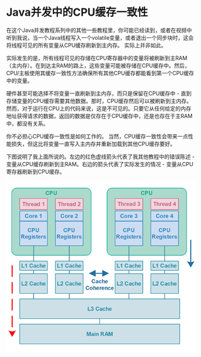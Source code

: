 # Java并发中的CPU缓存一致性

在这个Java并发教程系列中的其他一些教程里，你可能已经读到，或者在视频中听到我说，当一个Java线程写入一个volatile变量，或者退出一个同步块时，这会将线程可见的所有变量从CPU缓存刷新到主内存。
实际上并非如此。

实际发生的是，所有线程可见的存储在CPU寄存器中的变量将被刷新到主RAM（主内存）。在到达主RAM的路上，这些变量可能被存储在CPU缓存中。然后，CPU/主板使用其缓存一致性方法确保所有其他CPU缓存都能看到第一个CPU缓存中的变量。

硬件甚至可能选择不将变量一直刷新到主内存，而只是保留在CPU缓存中 - 直到存储变量的CPU缓存需要其他数据。那时，CPU缓存然后可以被刷新到主内存。然而，对于运行在CPU上的代码来说，这是不可见的。只要它从任何给定的内存地址获得请求的数据，返回的数据是仅存在于CPU缓存中，还是也存在于主RAM中，都没有关系。

你不必担心CPU缓存一致性是如何工作的。
当然，CPU缓存一致性会带来一点性能损失，但这比将变量一直写入主内存并重新加载到其他CPU缓存要好。

下图说明了我上面所说的。左边的红色虚线箭头代表了我其他教程中的错误陈述 - 变量从CPU缓存刷新到主RAM。右边的箭头代表了实际发生的情况 - 变量从CPU寄存器刷新到CPU缓存。

![CPU缓存与Java并发图示](./image/cpu-cache-coherence-and-java-concurrency-1.png)



